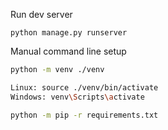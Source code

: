 
Run dev server

```
python manage.py runserver
```

Manual command line setup

```bash
python -m venv ./venv

Linux: source ./venv/bin/activate
Windows: venv\Scripts\activate

python -m pip -r requirements.txt
````
